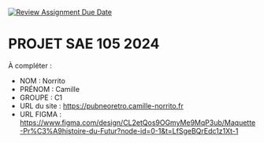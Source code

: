 [![Review Assignment Due Date](https://classroom.github.com/assets/deadline-readme-button-22041afd0340ce965d47ae6ef1cefeee28c7c493a6346c4f15d667ab976d596c.svg)](https://classroom.github.com/a/tqlspz30)
# PROJET SAE 105 2024

À compléter :

- NOM : Norrito
- PRÉNOM : Camille
- GROUPE : C1
- URL du site : https://pubneoretro.camille-norrito.fr 
- URL FIGMA : https://www.figma.com/design/CL2etQos9OGmyMe9MqP3ub/Maquette-Pr%C3%A9histoire-du-Futur?node-id=0-1&t=LfSgeBQrEdc1z1Xt-1 
